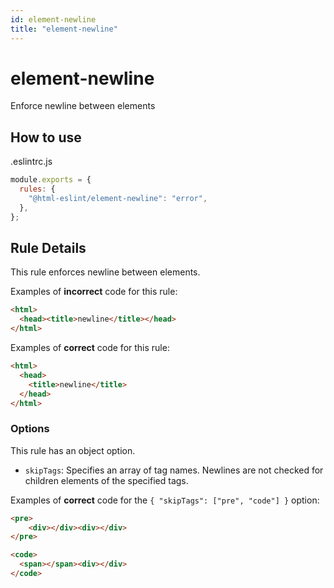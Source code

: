 ```yaml
---
id: element-newline
title: "element-newline"
---
```


# element-newline

Enforce newline between elements

## How to use

.eslintrc.js

```js
module.exports = {
  rules: {
    "@html-eslint/element-newline": "error",
  },
};
```

## Rule Details

This rule enforces newline between elements.

Examples of **incorrect** code for this rule:

<!-- prettier-ignore-start -->

```html
<html>
  <head><title>newline</title></head>
</html>
```

<!-- prettier-ignore-end -->

Examples of **correct** code for this rule:

```html
<html>
  <head>
    <title>newline</title>
  </head>
</html>
```

### Options

This rule has an object option.

- `skipTags`: Specifies an array of tag names. Newlines are not checked for children elements of the specified tags.

Examples of **correct** code for the `{ "skipTags": ["pre", "code"] }` option:

<!-- prettier-ignore-start -->

```html
<pre>
    <div></div><div></div>
</pre>

<code>
  <span></span><div></div>
</code>
```

<!-- prettier-ignore-end -->
